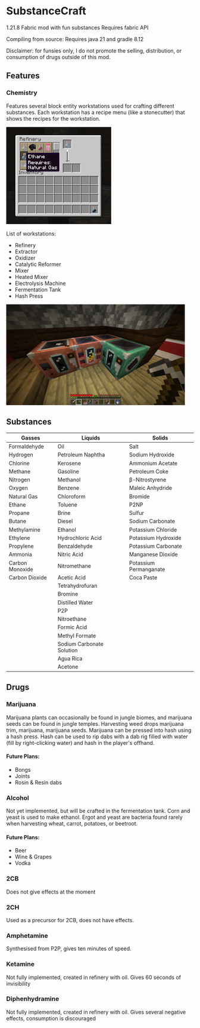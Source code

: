 # SubstanceCraft
1.21.8 Fabric mod with fun substances
Requires fabric API

Compiling from source: Requires java 21 and gradle 8.12

Disclaimer: for funsies only, I do not promote the selling, distribution, or consumption of drugs outside of this mod.

## Features
### Chemistry
Features several block entity workstations used for crafting different substances. 
Each workstation has a recipe menu (like a stonecutter) that shows the recipes for the workstation.

<img src="https://github.com/ringlocker/images/blob/main/substancecraft/refinery_workstation.png?raw=true" alt="screenshot of workstations" width="282" height="260">

List of workstations:
- Refinery
- Extractor
- Oxidizer
- Catalytic Reformer
- Mixer
- Heated Mixer
- Electrolysis Machine
- Fermentation Tank
- Hash Press

<img src="https://github.com/ringlocker/images/blob/main/substancecraft/workstations.png?raw=true" alt="screenshot of workstations" width="480" height="270">

## Substances
| Gasses          | Liquids                   | Solids                 |
|-----------------|---------------------------|------------------------|
| Formaldehyde    | Oil                       | Salt                   |
| Hydrogen        | Petroleum Naphtha         | Sodium Hydroxide       |
| Chlorine        | Kerosene                  | Ammonium Acetate       |
| Methane         | Gasoline                  | Petroleum Coke         |
| Nitrogen        | Methanol                  | β-Nitrostyrene         |
| Oxygen          | Benzene                   | Maleic Anhydride       |
| Natural Gas     | Chloroform                | Bromide                |
| Ethane          | Toluene                   | P2NP                   |
| Propane         | Brine                     | Sulfur                 |
| Butane          | Diesel                    | Sodium Carbonate       |
| Methylamine     | Ethanol                   | Potassium Chloride     |
| Ethylene        | Hydrochloric Acid         | Potassium Hydroxide    |
| Propylene       | Benzaldehyde              | Potassium Carbonate    |
| Ammonia         | Nitric Acid               | Manganese Dioxide      |
| Carbon Monoxide | Nitromethane              | Potassium Permanganate |
| Carbon Dioxide  | Acetic Acid               | Coca Paste             |
|                 | Tetrahydrofuran           |                        |
|                 | Bromine                   |                        |
|                 | Distilled Water           |                        |
|                 | P2P                       |                        |
|                 | Nitroethane               |                        |
|                 | Formic Acid               |                        |
|                 | Methyl Formate            |                        |
|                 | Sodium Carbonate Solution |                        |
|                 | Agua Rica                 |                        |
|                 | Acetone                   |                        |

## Drugs
### Marijuana
Marijuana plants can occasionally be found in jungle biomes, and marijuana seeds can be found in jungle temples. 
Harvesting weed drops marijuana trim, marijuana, marijuana seeds. Marijuana can be pressed into hash using a hash press.
Hash can be used to rip dabs with a dab rig filled with water (fill by right-clicking water) and hash in the player's offhand.

#### Future Plans:
- Bongs
- Joints
- Rosin & Resin dabs

### Alcohol
Not yet implemented, but will be crafted in the fermentation tank. Corn and yeast is used to make ethanol. 
Ergot and yeast are bacteria found rarely when harvesting wheat, carrot, potatoes, or beetroot.

#### Future Plans:
- Beer
- Wine & Grapes
- Vodka

### 2CB
Does not give effects at the moment

### 2CH
Used as a precursor for 2CB, does not have effects.

### Amphetamine
Synthesised from P2P, gives ten minutes of speed.

### Ketamine
Not fully implemented, created in refinery with oil. Gives 60 seconds of invisibility

### Diphenhydramine
Not fully implemented, created in refinery with oil. Gives several negative effects, consumption is discouraged


